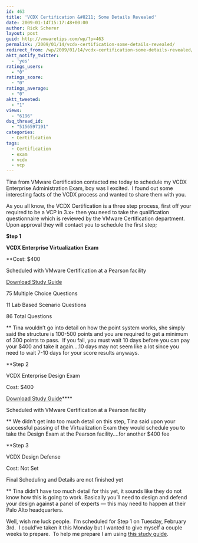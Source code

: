 ```yaml
---
id: 463
title: 'VCDX Certification &#8211; Some Details Revealed'
date: 2009-01-14T15:17:48+00:00
author: Rick Scherer
layout: post
guid: http://vmwaretips.com/wp/?p=463
permalink: /2009/01/14/vcdx-certification-some-details-revealed/
redirect_from: /wp/2009/01/14/vcdx-certification-some-details-revealed/
aktt_notify_twitter:
  - 'yes'
ratings_users:
  - "0"
ratings_score:
  - "0"
ratings_average:
  - "0"
aktt_tweeted:
  - "1"
views:
  - "6196"
dsq_thread_id:
  - "5156597191"
categories:
  - Certification
tags:
  - Certification
  - exam
  - vcdx
  - vcp
---
```

Tina from VMware Certification contacted me today to schedule my VCDX Enterprise Administration Exam, boy was I excited.  I found out some interesting facts of the VCDX process and wanted to share them with you.

As you all know, the VCDX Certification is a three step process, first off your required to be a VCP in 3.x+ then you need to take the qualification questionnaire which is reviewed by the VMware Certification department. Upon approval they will contact you to schedule the first step;



**Step 1**
  
**VCDX Enterprise Virtualization Exam**
  
**Cost: $400
  
Scheduled with VMware Certification at a Pearson facility
  
[Download Study Guide](http://vmwaretips.com/wp/wp-content/uploads/2009/01/vmware-enterprise-administration-exam-study-guide-3.pdf)
  
75 Multiple Choice Questions
  
11 Lab Based Scenario Questions
  
86 Total Questions
  
** Tina wouldn&#8217;t go into detail on how the point system works, she simply said the structure is 100-500 points and you are required to get a minimum of 300 points to pass.  If you fail, you must wait 10 days before you can pay your $400 and take it again&#8230;.10 days may not seem like a lot since you need to wait 7-10 days for your score results anyways.

**Step 2
  
VCDX Enterprise Design Exam
  
Cost: $400
  
[Download Study Guide](http://vmwaretips.com/wp/wp-content/uploads/2009/01/designexamblueprint.pdf)****
  
Scheduled with VMware Certification at a Pearson facility
  
** We didn&#8217;t get into too much detail on this step, Tina said upon your successful passing of the Virtualization Exam they would schedule you to take the Design Exam at the Pearson facility&#8230;.for another $400 fee

**Step 3
  
VCDX Design Defense
  
Cost: Not Set
  
Final Scheduling and Details are not finished yet
  
** Tina didn&#8217;t have too much detail for this yet, it sounds like they do not know how this is going to work. Basically you&#8217;ll need to design and defend your design against a panel of experts &#8212; this may need to happen at their Palo Alto headquarters.

Well, wish me luck people.  I&#8217;m scheduled for Step 1 on Tuesday, February 3rd.  I could&#8217;ve taken it this Monday but I wanted to give myself a couple weeks to prepare.  To help me prepare I am using [this study guide](http://vmwaretips.com/wp/wp-content/uploads/2009/01/vmware-enterprise-administration-exam-study-guide-3.pdf).